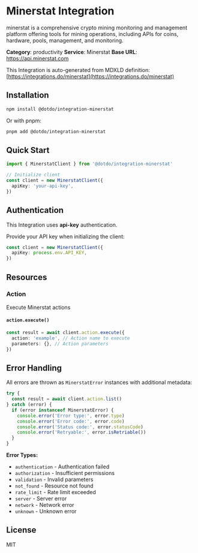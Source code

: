 # Minerstat Integration

minerstat is a comprehensive crypto mining monitoring and management platform offering tools for mining operations, including APIs for coins, hardware, pools, management, and monitoring.

**Category**: productivity
**Service**: Minerstat
**Base URL**: https://api.minerstat.com

This Integration is auto-generated from MDXLD definition: [https://integrations.do/minerstat](https://integrations.do/minerstat)

## Installation

```bash
npm install @dotdo/integration-minerstat
```

Or with pnpm:

```bash
pnpm add @dotdo/integration-minerstat
```

## Quick Start

```typescript
import { MinerstatClient } from '@dotdo/integration-minerstat'

// Initialize client
const client = new MinerstatClient({
  apiKey: 'your-api-key',
})
```

## Authentication

This Integration uses **api-key** authentication.

Provide your API key when initializing the client:

```typescript
const client = new MinerstatClient({
  apiKey: process.env.API_KEY,
})
```

## Resources

### Action

Execute Minerstat actions

#### `action.execute()`

```typescript
const result = await client.action.execute({
  action: 'example', // Action name to execute
  parameters: {}, // Action parameters
})
```

## Error Handling

All errors are thrown as `MinerstatError` instances with additional metadata:

```typescript
try {
  const result = await client.action.list()
} catch (error) {
  if (error instanceof MinerstatError) {
    console.error('Error type:', error.type)
    console.error('Error code:', error.code)
    console.error('Status code:', error.statusCode)
    console.error('Retryable:', error.isRetriable())
  }
}
```

**Error Types:**

- `authentication` - Authentication failed
- `authorization` - Insufficient permissions
- `validation` - Invalid parameters
- `not_found` - Resource not found
- `rate_limit` - Rate limit exceeded
- `server` - Server error
- `network` - Network error
- `unknown` - Unknown error

## License

MIT
